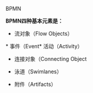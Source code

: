 BPMN

**BPMN四种基本元素是：**

* 流对象（Flow Objects）

\* 事件（Event\* 活动（Activity）

* 连接对象（Connecting Object

* 泳道（Swimlanes）

* 附件（Artifacts）



